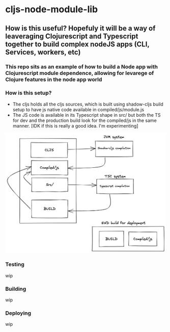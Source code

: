 # cljs-node-module-lib

## How is this useful? Hopefuly it will be a way of leaveraging Clojurescript and Typescript together to build complex nodeJS apps (CLI, Services, workers, etc)

### This repo sits as an example of how to build a Node app with Clojurescript module dependence, allowing for levarege of Clojure features in the node app world

### How is this setup?
- The cljs holds all the cljs sources, which is built using shadow-cljs build setup to have js native code available in compiled/js/module.js
- The JS code is available in its Typescript shape in src/ but both the TS for dev and the production build look for the compiled/js in the same manner. [IDK if this is really a good idea. I'm experimenting]

![alt text](https://github.com/cinguilherme/cljs-node-module-lib/blob/master/documentation/CLJS_Typescript.png?raw=true)

### Testing
wip

### Building
wip

### Deploying
wip